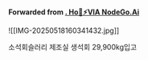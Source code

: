 **Forwarded from [. Ho💢⚡VIA NodeGo.Ai](https://t.me/MDoops)**

![[IMG-20250518160341432.jpg]]

소석회슬러리 제조실 생석회 29,900kg입고
